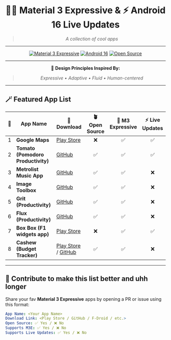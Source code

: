 <div align="center">

# 🎨✨ Material 3 Expressive & ⚡ Android 16 Live Updates

> *A collection of cool apps*

---

[![Material 3 Expressive](https://img.shields.io/badge/Material%203-Expressive%20Design-%23BB86FC?style=for-the-badge&logo=android&logoColor=white)](https://m3.material.io/)
[![Android 16](https://img.shields.io/badge/Android%2016-Live%20Updates-%233DDC84?style=for-the-badge&logo=android&logoColor=white)](https://developer.android.com/)
[![Open Source](https://img.shields.io/badge/Open%20Source-Community%20Driven-%23FFB300?style=for-the-badge&logo=github&logoColor=white)](https://github.com/)

---

🧭 **Design Principles Inspired By:**  
> *Expressive • Adaptive • Fluid • Human-centered*

</div>

---

## 🪄 Featured App List  

| 🌟 | App Name | 🔗 Download | 🪴 Open Source | 🎨 M3 Expressive | ⚡ Live Updates |
|:--:|-----------|-------------|:--------------:|:----------------:|:----------------:|
| 1 | **Google Maps** | [Play Store](https://play.google.com/store/apps/details?id=com.google.android.apps.maps&hl=en_IN) | ❌ | ✅ | ✅ |
| 2 | **Tomato (Pomodoro Productivity)** | [GitHub](https://github.com/nsh07/Tomato) | ✅ | ✅ | ✅ |
| 3 | **Metrolist Music App** | [GitHub](https://github.com/mostafaalagamy/Metrolist) | ✅ | ✅ | ❌ |
| 4 | **Image Toolbox** | [GitHub](https://github.com/T8RIN/ImageToolbox) | ✅ | ✅ | ❌ |
| 5 | **Grit (Productivity)** | [GitHub](https://github.com/shub39/Grit) | ✅ | ✅ | ❌ |
| 6 | **Flux (Productivity)** | [GitHub](https://github.com/chindaronit/Flux) | ✅ | ✅ | ❌ |
| 7 | **Box Box (F1 widgets app)** | [Play Store](https://play.google.com/store/apps/details?id=club.boxbox.android) | ❌ | ✅ | ✅ |
| 8 | **Cashew (Budget Tracker)** | [Play Store](https://play.google.com/store/apps/details?id=com.budget.tracker_app) / [GitHub](https://github.com/jameskokoska/Cashew) | ✅ | ✅ | ❌ |

---

## 🧩 Contribute to make this list better and uhh longer 

Share your fav **Material 3 Expressive** apps by opening a PR or issue using this format:

```yaml
App Name: <Your App Name>
Download Link: <Play Store / GitHub / F-Droid / etc.>
Open Source: ✅ Yes / ❌ No
Supports M3E: ✅ Yes / ❌ No
Supports Live Updates: ✅ Yes / ❌ No